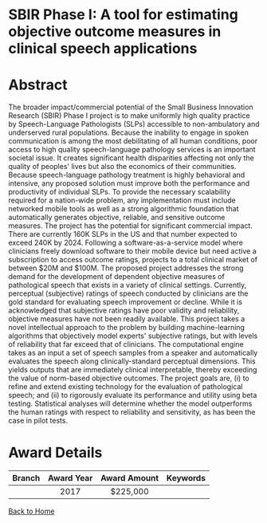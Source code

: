 
SBIR Phase I: A tool for estimating objective outcome measures in clinical speech applications
==============================================================================================

# Abstract


The broader impact/commercial potential of the Small Business Innovation Research (SBIR) Phase I project is to make uniformly high quality practice by Speech-Language Pathologists (SLPs) accessible to non-ambulatory and underserved rural populations. Because the inability to engage in spoken communication is among the most debilitating of all human conditions, poor access to high quality speech-language pathology services is an important societal issue. It creates significant health disparities affecting not only the quality of peoples' lives but also the economics of their communities. Because speech-language pathology treatment is highly behavioral and intensive, any proposed solution must improve both the performance and productivity of individual SLPs. To provide the necessary scalability required for a nation-wide problem, any implementation must include networked mobile tools as well as a strong algorithmic foundation that automatically generates objective, reliable, and sensitive outcome measures. The project has the potential for significant commercial impact. There are currently 160K SLPs in the US and that number expected to exceed 240K by 2024. Following a software-as-a-service model where clinicians freely download software to their mobile device but need active a subscription to access outcome ratings, projects to a total clinical market of between $20M and $100M. The proposed project addresses the strong demand for the development of dependent objective measures of pathological speech that exists in a variety of clinical settings. Currently, perceptual (subjective) ratings of speech conducted by clinicians are the gold standard for evaluating speech improvement or decline. While it is acknowledged that subjective ratings have poor validity and reliability, objective measures have not been readily available. This project takes a novel intellectual approach to the problem by building machine-learning algorithms that objectively model experts' subjective ratings, but with levels of reliability that far exceed that of clinicians. The computational engine takes as an input a set of speech samples from a speaker and automatically evaluates the speech along clinically-standard perceptual dimensions. This yields outputs that are immediately clinical interpretable, thereby exceeding the value of norm-based objective outcomes. The project goals are, (i) to refine and extend existing technology for the evaluation of pathological speech; and (ii) to rigorously evaluate its performance and utility using beta testing. Statistical analyses will determine whether the model outperforms the human ratings with respect to reliability and sensitivity, as has been the case in pilot tests.  

# Award Details

|Branch|Award Year|Award Amount|Keywords|
| :---: | :---: | :---: | :---: |
||2017|$225,000||
  
  


[Back to Home](https://github.com/chrischow/dod_sbir_awards/Reports/JT/#303)